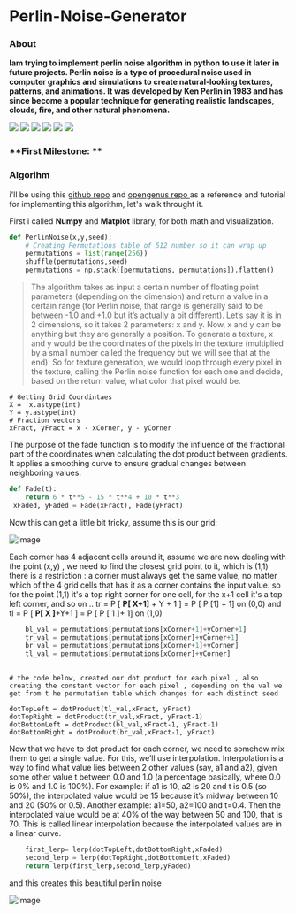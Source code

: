 # Perlin-Noise-Generator
### About

**Iam trying to implement perlin noise algorithm in python to use it later in future projects. Perlin noise is a type of procedural noise used in computer graphics and simulations to create natural-looking textures, patterns, and animations. It was developed by Ken Perlin in 1983 and has since become a popular technique for generating realistic landscapes, clouds, fire, and other natural phenomena.**


![](https://img.shields.io/github/stars/pandao/editor.md.svg) ![](https://img.shields.io/github/forks/pandao/editor.md.svg) ![](https://img.shields.io/github/tag/pandao/editor.md.svg) ![](https://img.shields.io/github/release/pandao/editor.md.svg) ![](https://img.shields.io/github/issues/pandao/editor.md.svg) ![](https://img.shields.io/bower/v/editor.md.svg)

### **First Milestone: **
            
### Algorihm
i'll be using this [github repo](https://rtouti.github.io/graphics/perlin-noise-algorithm "github repo") and [opengenus repo ](https://iq.opengenus.org/perlin-noise/ "opengenus repo ") as a reference and tutorial for implementing this algorithm, let's walk throught it.

First i called **Numpy** and **Matplot** library, for both math and visualization.

```py
def PerlinNoise(x,y,seed):
    # Creating Permutations table of 512 number so it can wrap up
    permutations = list(range(256))
    shuffle(permutations,seed)
    permutations = np.stack([permutations, permutations]).flatten()
```
> The algorithm takes as input a certain number of floating point parameters (depending on the dimension) and return a value in a certain range (for Perlin noise, that range is generally said to be between -1.0 and +1.0 but it’s actually a bit different). Let’s say it is in 2 dimensions, so it takes 2 parameters: x and y. Now, x and y can be anything but they are generally a position. To generate a texture, x and y would be the coordinates of the pixels in the texture (multiplied by a small number called the frequency but we will see that at the end). So for texture generation, we would loop through every pixel in the texture, calling the Perlin noise function for each one and decide, based on the return value, what color that pixel would be.
  
    # Getting Grid Coordintaes 
	X =  x.astype(int)
	Y = y.astype(int) 
    # Fraction vectors
    xFract, yFract = x - xCorner, y - yCorner
	
The purpose of the fade function is to modify the influence of the fractional part of the coordinates when calculating the dot product between gradients. It applies a smoothing curve to ensure gradual changes between neighboring values.
```py
def Fade(t):
    return 6 * t**5 - 15 * t**4 + 10 * t**3
 xFaded, yFaded = Fade(xFract), Fade(yFract)
```
Now this can get a little bit tricky, assume this is our grid:


![image](https://github.com/Yousef-Albasel/Perlin-Noise-Generator/assets/111648493/3f3e789b-8814-497b-907a-3c845cb07181)

Each corner has 4 adjacent cells around it, assume we are now dealing with the point (x,y) , we need to find the closest grid point to it, which is (1,1)
there is a restriction : a corner must always get the same value, no matter which of the 4 grid cells that has it as a corner contains the input value.
so for the point (1,1) it's a top right corner for one cell, for the x+1 cell it's a top left corner, and so on .. 
tr = P [ **P[ X+1]** + Y + 1 ] = P [ P [1] + 1] on (0,0)
and tl = P [ **P[ X ]**+Y+1 ] = P [ P [ 1 ]+ 1]   on (1,0)
```py
    bl_val = permutations[permutations[xCorner+1]+yCorner+1]
    tr_val = permutations[permutations[xCorner]+yCorner+1]
    br_val = permutations[permutations[xCorner+1]+yCorner]
    tl_val = permutations[permutations[xCorner]+yCorner]
     
```

    # the code below, created our dot product for each pixel , also creating the constant vector for each pixel , depending on the val we get from t he permutation table which changes for each distinct seed 

    dotTopLeft = dotProduct(tl_val,xFract, yFract)
    dotTopRight = dotProduct(tr_val,xFract, yFract-1)
    dotBottomLeft = dotProduct(bl_val,xFract-1, yFract-1)
    dotBottomRight = dotProduct(br_val,xFract-1, yFract)
Now that we have to dot product for each corner, we need to somehow mix them to get a single value. For this, we’ll use interpolation. Interpolation is a way to find what value lies between 2 other values (say, a1 and a2), given some other value t between 0.0 and 1.0 (a percentage basically, where 0.0 is 0% and 1.0 is 100%). For example: if a1 is 10, a2 is 20 and t is 0.5 (so 50%), the interpolated value would be 15 because it’s midway between 10 and 20 (50% or 0.5). Another example: a1=50, a2=100 and t=0.4. Then the interpolated value would be at 40% of the way between 50 and 100, that is 70. This is called linear interpolation because the interpolated values are in a linear curve.
```py
    first_lerp= lerp(dotTopLeft,dotBottomRight,xFaded)
    second_lerp = lerp(dotTopRight,dotBottomLeft,xFaded)
    return lerp(first_lerp,second_lerp,yFaded)
```
and this creates this beautiful perlin noise 

![image](https://github.com/Yousef-Albasel/Perlin-Noise-Generator/assets/111648493/0e46589f-a1f7-4d7d-a3ed-18f24f4e3a84)
